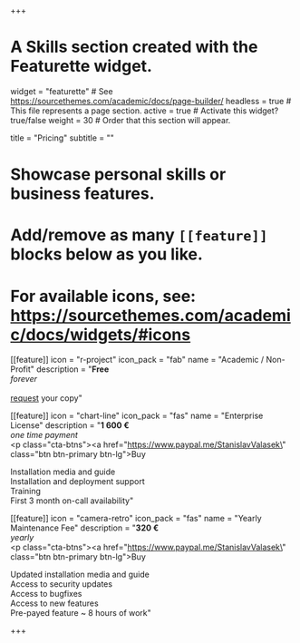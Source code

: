 +++
# A Skills section created with the Featurette widget.
widget = "featurette"  # See https://sourcethemes.com/academic/docs/page-builder/
headless = true  # This file represents a page section.
active = true  # Activate this widget? true/false
weight = 30  # Order that this section will appear.

title = "Pricing"
subtitle = ""

# Showcase personal skills or business features.
# 
# Add/remove as many `[[feature]]` blocks below as you like.
# 
# For available icons, see: https://sourcethemes.com/academic/docs/widgets/#icons

[[feature]]
  icon = "r-project"
  icon_pack = "fab"
  name = "Academic / Non-Profit"
  description = "<b>Free</b><br/><i>forever</i><br/><br/>[request](#contact) your copy"
  
[[feature]]
  icon = "chart-line"
  icon_pack = "fas"
  name = "Enterprise License"
  description = "<b>1 600 €</b><br/><i>one time payment</i><br/><p class=\"cta-btns\"><a href=\"https://www.paypal.me/StanislavValasek\" class=\"btn btn-primary btn-lg\">Buy</a></p>Installation media and guide<br/>Installation and deployment support<br/>Training<br/>First 3 month on-call availability"
  
[[feature]]
  icon = "camera-retro"
  icon_pack = "fas"
  name = "Yearly Maintenance Fee"
  description = "<b>320 €</b><br/><i>yearly</i><br/><p class=\"cta-btns\"><a href=\"https://www.paypal.me/StanislavValasek\" class=\"btn btn-primary btn-lg\">Buy</a></p>Updated installation media and guide<br/>Access to security updates<br/>Access to bugfixes<br/>Access to new features<br/>Pre-payed feature ~ 8 hours of work"

+++
